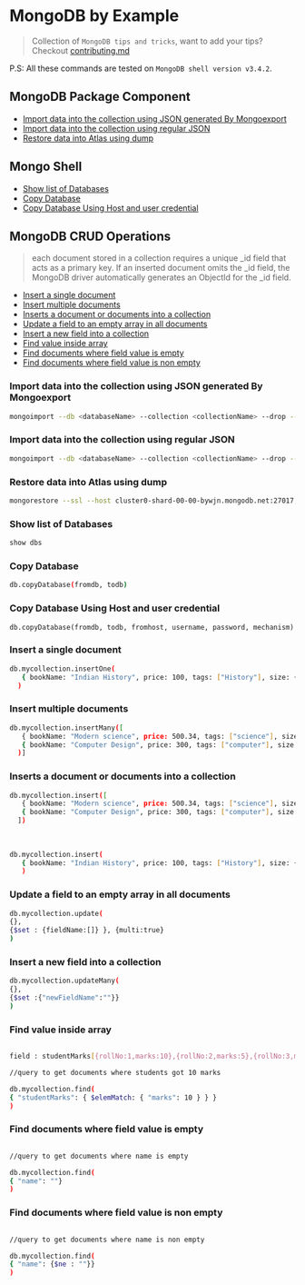# MongoDB by Example

> Collection of `MongoDB tips and tricks`, want to add your tips? Checkout [contributing.md](./contributing.md)

P.S: All these commands are tested on `MongoDB shell version v3.4.2`.
## MongoDB Package Component
* [Import data into the collection using JSON generated By Mongoexport](#import-data-into-the-collection-using-json-generated-by-mongoexport)
* [Import data into the collection using regular JSON](#import-data-into-the-collection-using-regular-json)
* [Restore data into Atlas using dump](#restore-data-into-atlas-using-dump)

## Mongo Shell
   * [Show list of Databases](#show-list-of-databases)
   * [Copy Database](#copy-database)
   * [Copy Database Using Host and user credential](#copy-database-using-host-and-user-credential)

## MongoDB CRUD Operations
   > each document stored in a collection requires a unique _id field that acts as a primary key. 
   If an inserted document omits the _id field, the MongoDB driver automatically generates an ObjectId for the _id field.
   * [Insert a single document](#insert-a-single-document)
   * [Insert multiple documents](#insert-multiple-documents)
   * [Inserts a document or documents into a collection](#inserts-a-document-or-documents-into-a-collection)
   * [Update a field to an empty array in all documents](#update-a-field-to-an-empty-array-in-all-documents)
   * [Insert a new field into a collection](#insert-a-new-field-into-a-collection)
   * [Find value inside array](#find-value-inside-array)
   * [Find documents where field value is empty](#find-documents-where-field-value-is-empty)
   * [Find documents where field value is non empty](#find-documents-where-field-value-is-non-empty)
   
   
<!--------------------- MongoDB Package Component --------------------------->
### Import data into the collection using JSON generated By Mongoexport
```sh
mongoimport --db <databaseName> --collection <collectionName> --drop --file <jsonFile>.json
```
### Import data into the collection using regular JSON
```sh
mongoimport --db <databaseName> --collection <collectionName> --drop --file <jsonFile>.json --jsonArray
```

### Restore data into Atlas using dump
```sh
mongorestore --ssl --host cluster0-shard-00-00-bywjn.mongodb.net:27017,cluster0-shard-00-01-bywjn.mongodb.net:27017,cluster0-shard-00-02-bywjn.mongodb.net:27017 -u usename -p mypassword dump
```
<!----------- Mongo Shell----------------------------------------------------->
### Show list of Databases
```bash
show dbs
```
### Copy Database
```sh
db.copyDatabase(fromdb, todb)
```
### Copy Database Using Host and user credential
```
db.copyDatabase(fromdb, todb, fromhost, username, password, mechanism)
```
<!--------------------- MongoDB CRUD Operations --------------------------->

### Insert a single document

```bash
db.mycollection.insertOne(
   { bookName: "Indian History", price: 100, tags: ["History"], size: { h: 28, w: 35.5, uom: "cm" } }
  )
```

### Insert multiple documents

```bash
db.mycollection.insertMany([
   { bookName: "Modern science", price: 500.34, tags: ["science"], size: { h: 28, w: 35.5, uom: "cm" } },
   { bookName: "Computer Design", price: 300, tags: ["computer"], size: { h: 28, w: 35.5, uom: "cm" } },
  )]
```

### Inserts a document or documents into a collection
```bash
db.mycollection.insert([
   { bookName: "Modern science", price: 500.34, tags: ["science"], size: { h: 28, w: 35.5, uom: "cm" } },
   { bookName: "Computer Design", price: 300, tags: ["computer"], size: { h: 28, w: 35.5, uom: "cm" } },
  ])
    
    
  
db.mycollection.insert(
   { bookName: "Indian History", price: 100, tags: ["History"], size: { h: 28, w: 35.5, uom: "cm" } }
   )
```

### Update a field to an empty array in all documents

```bash
db.mycollection.update(
{}, 
{$set : {fieldName:[]} }, {multi:true}
)
```

### Insert a new field into a collection

```bash
db.mycollection.updateMany(
{}, 
{$set :{"newFieldName":""}}
)
```


### Find value inside array

```bash

field : studentMarks[{rollNo:1,marks:10},{rollNo:2,marks:5},{rollNo:3,marks:10}]

//query to get documents where students got 10 marks

db.mycollection.find( 
{ "studentMarks": { $elemMatch: { "marks": 10 } } } 
)
```


### Find documents where field value is empty

```bash

//query to get documents where name is empty

db.mycollection.find( 
{ "name": ""} 
)

```

### Find documents where field value is non empty

```bash

//query to get documents where name is non empty

db.mycollection.find( 
{ "name": {$ne : ""}} 
)

```